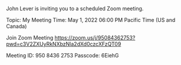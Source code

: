 John Lever is inviting you to a scheduled Zoom meeting.

Topic: My Meeting
Time: May 1, 2022 06:00 PM Pacific Time (US and Canada)

Join Zoom Meeting
https://zoom.us/j/95084362753?pwd=c3V2ZXUyRkNXbzNla2dXd0czcXFzQT09

Meeting ID: 950 8436 2753
Passcode: 6EiehG


